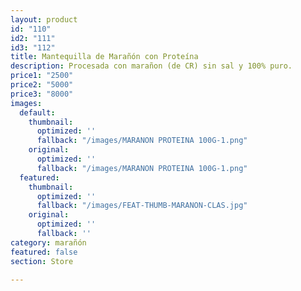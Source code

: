 ```yaml
---
layout: product
id: "110"
id2: "111"
id3: "112"
title: Mantequilla de Marañón con Proteína
description: Procesada con marañon (de CR) sin sal y 100% puro.
price1: "2500"
price2: "5000"
price3: "8000"
images:
  default:
    thumbnail:
      optimized: ''
      fallback: "/images/MARANON PROTEINA 100G-1.png"
    original:
      optimized: ''
      fallback: "/images/MARANON PROTEINA 100G-1.png"
  featured:
    thumbnail:
      optimized: ''
      fallback: "/images/FEAT-THUMB-MARANON-CLAS.jpg"
    original:
      optimized: ''
      fallback: ''
category: marañón
featured: false
section: Store

---
```

